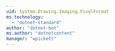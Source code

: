 ```yaml
---
uid: System.Drawing.Imaging.PixelFormat
ms.technology: 
  - "dotnet-standard"
author: "dotnet-bot"
ms.author: "dotnetcontent"
manager: "wpickett"
---
```

